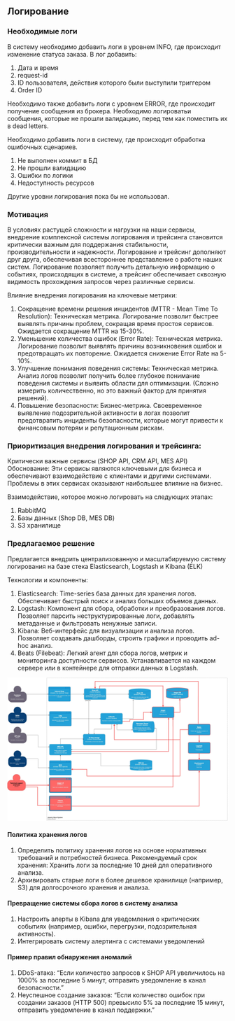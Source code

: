 ## Логирование
### Необходимые логи
В систему необходимо добавить логи в уровнем INFO, где происходит изменение статуса заказа.
В лог добавить:
1. Дата и время
2. request-id
3. ID пользователя, действия которого были выступили триггером
4. Order ID

Необходимо также добавить логи с уровнем ERROR, где происходит получение сообщения из брокера. Необходимо логироватьи сообщения, которые не прошли валидацию, перед тем как поместить их в dead letters.

Необходимо добавить логи в систему, где происходит обработка ошибочных сценариев.
1. Не выполнен коммит в БД
2. Не прошли валидацию
3. Ошибки по логики
4. Недоступность ресурсов

Другие уровни логирования пока бы не использовал.

### Мотивация

В условиях растущей сложности и нагрузки на наши сервисы, внедрение комплексной системы логирования и трейсинга становится критически важным для поддержания стабильности, производительности и надежности. Логирование и трейсинг дополняют друг друга, обеспечивая всестороннее представление о работе наших систем. Логирование позволяет получить детальную информацию о событиях, происходящих в системе, а трейсинг обеспечивает сквозную видимость прохождения запросов через различные сервисы.

Влияние внедрения логирования на ключевые метрики:
1. Сокращение времени решения инцидентов (MTTR - Mean Time To Resolution): Техническая метрика. Логирование позволит быстрее выявлять причины проблем, сокращая время простоя сервисов. Ожидается сокращение MTTR на 15-30%.
2. Уменьшение количества ошибок (Error Rate): Техническая метрика. Логирование позволит выявлять причины возникновения ошибок и предотвращать их повторение. Ожидается снижение Error Rate на 5-10%.
3. Улучшение понимания поведения системы: Техническая метрика. Анализ логов позволит получить более глубокое понимание поведения системы и выявить области для оптимизации. (Сложно измерить количественно, но это важный фактор для принятия решений).
4. Повышение безопасности: Бизнес-метрика. Своевременное выявление подозрительной активности в логах позволит предотвратить инциденты безопасности, которые могут привести к финансовым потерям и репутационным рискам.

### Приоритизация внедрения логирования и трейсинга:
Критически важные сервисы (SHOP API, CRM API, MES API)
Обоснование: Эти сервисы являются ключевыми для бизнеса и обеспечивают взаимодействие с клиентами и другими системами. Проблемы в этих сервисах оказывают наибольшее влияние на бизнес.

Взаимодействие, которое можно логировать на следующих этапах:
1. RabbitMQ
2. Базы данных (Shop DB, MES DB)
3. S3 хранилище

### Предлагаемое решение
Предлагается внедрить централизованную и масштабируемую систему логирования на базе стека Elasticsearch, Logstash и Kibana (ELK)

Технологии и компоненты:
1. Elasticsearch: Time-series база данных для хранения логов. Обеспечивает быстрый поиск и анализ больших объемов данных.
2. Logstash: Компонент для сбора, обработки и преобразования логов. Позволяет парсить неструктурированные логи, добавлять метаданные и фильтровать ненужные записи.
3. Kibana: Веб-интерфейс для визуализации и анализа логов. Позволяет создавать дашборды, строить графики и проводить ad-hoc анализ.
4. Beats (Filebeat): Легкий агент для сбора логов, метрик и мониторинга доступности сервисов. Устанавливается на каждом сервере или в контейнере для отправки данных в Logstash.

![Предлагаемое решение](jewerly_c4_model_logs.jpg)

#### Политика хранения логов
1. Определить политику хранения логов на основе нормативных требований и потребностей бизнеса.
Рекомендуемый срок хранения: Хранить логи за последние 10 дней для оперативного анализа.
2. Архивировать старые логи в более дешевое хранилище (например, S3) для долгосрочного хранения и анализа.

#### Превращение системы сбора логов в систему анализа
1. Настроить алерты в Kibana для уведомления о критических событиях (например, ошибки, перегрузки, подозрительная активность).
2. Интегрировать систему алертинга с системами уведомлений

#### Пример правил обнаружения аномалий
1. DDoS-атака: “Если количество запросов к SHOP API увеличилось на 1000% за последние 5 минут, отправить уведомление в канал безопасности.”
2. Неуспешное создание заказов: “Если количество ошибок при создании заказов (HTTP 500) превысило 5% за последние 15 минут, отправить уведомление в канал поддержки.”